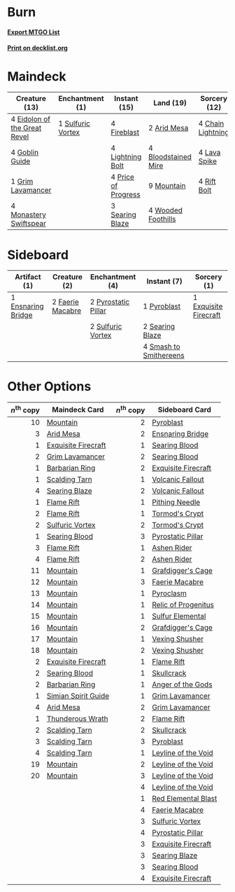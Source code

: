 # Burn

#### [Export MTGO List](../collection/Burn/Burn.txt)
#### [Print on decklist.org](http://decklist.org/?deckmain=2%09Arid%20Mesa%0A4%09Bloodstained%20Mire%0A4%09Chain%20Lightning%0A4%09Eidolon%20of%20the%20Great%20Revel%0A4%09Fireblast%0A4%09Goblin%20Guide%0A1%09Grim%20Lavamancer%0A4%09Lava%20Spike%0A4%09Lightning%20Bolt%0A4%09Monastery%20Swiftspear%0A9%09Mountain%0A4%09Price%20of%20Progress%0A4%09Rift%20Bolt%0A3%09Searing%20Blaze%0A1%09Sulfuric%20Vortex%0A4%09Wooded%20Foothills&deckside=1%09Ensnaring%20Bridge%0A1%09Exquisite%20Firecraft%0A2%09Faerie%20Macabre%0A1%09Pyroblast%0A2%09Pyrostatic%20Pillar%0A2%09Searing%20Blaze%0A4%09Smash%20to%20Smithereens%0A2%09Sulfuric%20Vortex)
# Maindeck

|                                             Creature (13)                                             |                                      Enchantment (1)                                       |                                         Instant (15)                                         |                                          Land (19)                                           |                                        Sorcery (12)                                        |
|-------------------------------------------------------------------------------------------------------|--------------------------------------------------------------------------------------------|----------------------------------------------------------------------------------------------|----------------------------------------------------------------------------------------------|--------------------------------------------------------------------------------------------|
|4 [Eidolon of the Great Revel](http://gatherer.wizards.com/Pages/Card/Details.aspx?multiverseid=442117)|1 [Sulfuric Vortex](http://gatherer.wizards.com/Pages/Card/Details.aspx?multiverseid=383117)|4 [Fireblast](http://gatherer.wizards.com/Pages/Card/Details.aspx?multiverseid=234736)        |2 [Arid Mesa](http://gatherer.wizards.com/Pages/Card/Details.aspx?multiverseid=426054)        |4 [Chain Lightning](http://gatherer.wizards.com/Pages/Card/Details.aspx?multiverseid=217977)|
|4 [Goblin Guide](http://gatherer.wizards.com/Pages/Card/Details.aspx?multiverseid=425921)              |                                                                                            |4 [Lightning Bolt](http://gatherer.wizards.com/Pages/Card/Details.aspx?multiverseid=234704)   |4 [Bloodstained Mire](http://gatherer.wizards.com/Pages/Card/Details.aspx?multiverseid=405094)|4 [Lava Spike](http://gatherer.wizards.com/Pages/Card/Details.aspx?multiverseid=370409)     |
|1 [Grim Lavamancer](http://gatherer.wizards.com/Pages/Card/Details.aspx?multiverseid=234706)           |                                                                                            |4 [Price of Progress](http://gatherer.wizards.com/Pages/Card/Details.aspx?multiverseid=234714)|9 [Mountain](http://gatherer.wizards.com/Pages/Card/Details.aspx?multiverseid=439604)         |4 [Rift Bolt](http://gatherer.wizards.com/Pages/Card/Details.aspx?multiverseid=370469)      |
|4 [Monastery Swiftspear](http://gatherer.wizards.com/Pages/Card/Details.aspx?multiverseid=438706)      |                                                                                            |3 [Searing Blaze](http://gatherer.wizards.com/Pages/Card/Details.aspx?multiverseid=270873)    |4 [Wooded Foothills](http://gatherer.wizards.com/Pages/Card/Details.aspx?multiverseid=405116) |                                                                                            |


# Sideboard

|                                        Artifact (1)                                         |                                       Creature (2)                                        |                                       Enchantment (4)                                       |                                           Instant (7)                                           |                                          Sorcery (1)                                           |
|---------------------------------------------------------------------------------------------|-------------------------------------------------------------------------------------------|---------------------------------------------------------------------------------------------|-------------------------------------------------------------------------------------------------|------------------------------------------------------------------------------------------------|
|1 [Ensnaring Bridge](http://gatherer.wizards.com/Pages/Card/Details.aspx?multiverseid=442213)|2 [Faerie Macabre](http://gatherer.wizards.com/Pages/Card/Details.aspx?multiverseid=370410)|2 [Pyrostatic Pillar](http://gatherer.wizards.com/Pages/Card/Details.aspx?multiverseid=44290)|1 [Pyroblast](http://gatherer.wizards.com/Pages/Card/Details.aspx?multiverseid=159243)           |1 [Exquisite Firecraft](http://gatherer.wizards.com/Pages/Card/Details.aspx?multiverseid=398513)|
|                                                                                             |                                                                                           |2 [Sulfuric Vortex](http://gatherer.wizards.com/Pages/Card/Details.aspx?multiverseid=383117) |2 [Searing Blaze](http://gatherer.wizards.com/Pages/Card/Details.aspx?multiverseid=270873)       |                                                                                                |
|                                                                                             |                                                                                           |                                                                                             |4 [Smash to Smithereens](http://gatherer.wizards.com/Pages/Card/Details.aspx?multiverseid=397795)|                                                                                                |


# Other Options

|*n*<sup>th</sup> copy|                                        Maindeck Card                                         |*n*<sup>th</sup> copy|                                        Sideboard Card                                        |
|--------------------:|----------------------------------------------------------------------------------------------|--------------------:|----------------------------------------------------------------------------------------------|
|                   10|[Mountain](http://gatherer.wizards.com/Pages/Card/Details.aspx?multiverseid=439604)           |                    2|[Pyroblast](http://gatherer.wizards.com/Pages/Card/Details.aspx?multiverseid=159243)          |
|                    3|[Arid Mesa](http://gatherer.wizards.com/Pages/Card/Details.aspx?multiverseid=426054)          |                    2|[Ensnaring Bridge](http://gatherer.wizards.com/Pages/Card/Details.aspx?multiverseid=442213)   |
|                    1|[Exquisite Firecraft](http://gatherer.wizards.com/Pages/Card/Details.aspx?multiverseid=398513)|                    1|[Searing Blood](http://gatherer.wizards.com/Pages/Card/Details.aspx?multiverseid=378483)      |
|                    2|[Grim Lavamancer](http://gatherer.wizards.com/Pages/Card/Details.aspx?multiverseid=234706)    |                    2|[Searing Blood](http://gatherer.wizards.com/Pages/Card/Details.aspx?multiverseid=378483)      |
|                    1|[Barbarian Ring](http://gatherer.wizards.com/Pages/Card/Details.aspx?multiverseid=234737)     |                    2|[Exquisite Firecraft](http://gatherer.wizards.com/Pages/Card/Details.aspx?multiverseid=398513)|
|                    1|[Scalding Tarn](http://gatherer.wizards.com/Pages/Card/Details.aspx?multiverseid=426069)      |                    1|[Volcanic Fallout](http://gatherer.wizards.com/Pages/Card/Details.aspx?multiverseid=382401)   |
|                    4|[Searing Blaze](http://gatherer.wizards.com/Pages/Card/Details.aspx?multiverseid=270873)      |                    2|[Volcanic Fallout](http://gatherer.wizards.com/Pages/Card/Details.aspx?multiverseid=382401)   |
|                    1|[Flame Rift](http://gatherer.wizards.com/Pages/Card/Details.aspx?multiverseid=22290)          |                    1|[Pithing Needle](http://gatherer.wizards.com/Pages/Card/Details.aspx?multiverseid=425815)     |
|                    2|[Flame Rift](http://gatherer.wizards.com/Pages/Card/Details.aspx?multiverseid=22290)          |                    1|[Tormod's Crypt](http://gatherer.wizards.com/Pages/Card/Details.aspx?multiverseid=389723)     |
|                    2|[Sulfuric Vortex](http://gatherer.wizards.com/Pages/Card/Details.aspx?multiverseid=383117)    |                    2|[Tormod's Crypt](http://gatherer.wizards.com/Pages/Card/Details.aspx?multiverseid=389723)     |
|                    1|[Searing Blood](http://gatherer.wizards.com/Pages/Card/Details.aspx?multiverseid=378483)      |                    3|[Pyrostatic Pillar](http://gatherer.wizards.com/Pages/Card/Details.aspx?multiverseid=44290)   |
|                    3|[Flame Rift](http://gatherer.wizards.com/Pages/Card/Details.aspx?multiverseid=22290)          |                    1|[Ashen Rider](http://gatherer.wizards.com/Pages/Card/Details.aspx?multiverseid=373689)        |
|                    4|[Flame Rift](http://gatherer.wizards.com/Pages/Card/Details.aspx?multiverseid=22290)          |                    2|[Ashen Rider](http://gatherer.wizards.com/Pages/Card/Details.aspx?multiverseid=373689)        |
|                   11|[Mountain](http://gatherer.wizards.com/Pages/Card/Details.aspx?multiverseid=439604)           |                    1|[Grafdigger's Cage](http://gatherer.wizards.com/Pages/Card/Details.aspx?multiverseid=426046)  |
|                   12|[Mountain](http://gatherer.wizards.com/Pages/Card/Details.aspx?multiverseid=439604)           |                    3|[Faerie Macabre](http://gatherer.wizards.com/Pages/Card/Details.aspx?multiverseid=370410)     |
|                   13|[Mountain](http://gatherer.wizards.com/Pages/Card/Details.aspx?multiverseid=439604)           |                    1|[Pyroclasm](http://gatherer.wizards.com/Pages/Card/Details.aspx?multiverseid=4354)            |
|                   14|[Mountain](http://gatherer.wizards.com/Pages/Card/Details.aspx?multiverseid=439604)           |                    1|[Relic of Progenitus](http://gatherer.wizards.com/Pages/Card/Details.aspx?multiverseid=205326)|
|                   15|[Mountain](http://gatherer.wizards.com/Pages/Card/Details.aspx?multiverseid=439604)           |                    1|[Sulfur Elemental](http://gatherer.wizards.com/Pages/Card/Details.aspx?multiverseid=122416)   |
|                   16|[Mountain](http://gatherer.wizards.com/Pages/Card/Details.aspx?multiverseid=439604)           |                    2|[Grafdigger's Cage](http://gatherer.wizards.com/Pages/Card/Details.aspx?multiverseid=426046)  |
|                   17|[Mountain](http://gatherer.wizards.com/Pages/Card/Details.aspx?multiverseid=439604)           |                    1|[Vexing Shusher](http://gatherer.wizards.com/Pages/Card/Details.aspx?multiverseid=146016)     |
|                   18|[Mountain](http://gatherer.wizards.com/Pages/Card/Details.aspx?multiverseid=439604)           |                    2|[Vexing Shusher](http://gatherer.wizards.com/Pages/Card/Details.aspx?multiverseid=146016)     |
|                    2|[Exquisite Firecraft](http://gatherer.wizards.com/Pages/Card/Details.aspx?multiverseid=398513)|                    1|[Flame Rift](http://gatherer.wizards.com/Pages/Card/Details.aspx?multiverseid=22290)          |
|                    2|[Searing Blood](http://gatherer.wizards.com/Pages/Card/Details.aspx?multiverseid=378483)      |                    1|[Skullcrack](http://gatherer.wizards.com/Pages/Card/Details.aspx?multiverseid=366238)         |
|                    2|[Barbarian Ring](http://gatherer.wizards.com/Pages/Card/Details.aspx?multiverseid=234737)     |                    1|[Anger of the Gods](http://gatherer.wizards.com/Pages/Card/Details.aspx?multiverseid=438682)  |
|                    1|[Simian Spirit Guide](http://gatherer.wizards.com/Pages/Card/Details.aspx?multiverseid=442137)|                    1|[Grim Lavamancer](http://gatherer.wizards.com/Pages/Card/Details.aspx?multiverseid=234706)    |
|                    4|[Arid Mesa](http://gatherer.wizards.com/Pages/Card/Details.aspx?multiverseid=426054)          |                    2|[Grim Lavamancer](http://gatherer.wizards.com/Pages/Card/Details.aspx?multiverseid=234706)    |
|                    1|[Thunderous Wrath](http://gatherer.wizards.com/Pages/Card/Details.aspx?multiverseid=425938)   |                    2|[Flame Rift](http://gatherer.wizards.com/Pages/Card/Details.aspx?multiverseid=22290)          |
|                    2|[Scalding Tarn](http://gatherer.wizards.com/Pages/Card/Details.aspx?multiverseid=426069)      |                    2|[Skullcrack](http://gatherer.wizards.com/Pages/Card/Details.aspx?multiverseid=366238)         |
|                    3|[Scalding Tarn](http://gatherer.wizards.com/Pages/Card/Details.aspx?multiverseid=426069)      |                    3|[Pyroblast](http://gatherer.wizards.com/Pages/Card/Details.aspx?multiverseid=159243)          |
|                    4|[Scalding Tarn](http://gatherer.wizards.com/Pages/Card/Details.aspx?multiverseid=426069)      |                    1|[Leyline of the Void](http://gatherer.wizards.com/Pages/Card/Details.aspx?multiverseid=205013)|
|                   19|[Mountain](http://gatherer.wizards.com/Pages/Card/Details.aspx?multiverseid=439604)           |                    2|[Leyline of the Void](http://gatherer.wizards.com/Pages/Card/Details.aspx?multiverseid=205013)|
|                   20|[Mountain](http://gatherer.wizards.com/Pages/Card/Details.aspx?multiverseid=439604)           |                    3|[Leyline of the Void](http://gatherer.wizards.com/Pages/Card/Details.aspx?multiverseid=205013)|
|                     |                                                                                              |                    4|[Leyline of the Void](http://gatherer.wizards.com/Pages/Card/Details.aspx?multiverseid=205013)|
|                     |                                                                                              |                    1|[Red Elemental Blast](http://gatherer.wizards.com/Pages/Card/Details.aspx?multiverseid=202447)|
|                     |                                                                                              |                    4|[Faerie Macabre](http://gatherer.wizards.com/Pages/Card/Details.aspx?multiverseid=370410)     |
|                     |                                                                                              |                    3|[Sulfuric Vortex](http://gatherer.wizards.com/Pages/Card/Details.aspx?multiverseid=383117)    |
|                     |                                                                                              |                    4|[Pyrostatic Pillar](http://gatherer.wizards.com/Pages/Card/Details.aspx?multiverseid=44290)   |
|                     |                                                                                              |                    3|[Exquisite Firecraft](http://gatherer.wizards.com/Pages/Card/Details.aspx?multiverseid=398513)|
|                     |                                                                                              |                    3|[Searing Blaze](http://gatherer.wizards.com/Pages/Card/Details.aspx?multiverseid=270873)      |
|                     |                                                                                              |                    3|[Searing Blood](http://gatherer.wizards.com/Pages/Card/Details.aspx?multiverseid=378483)      |
|                     |                                                                                              |                    4|[Exquisite Firecraft](http://gatherer.wizards.com/Pages/Card/Details.aspx?multiverseid=398513)|

